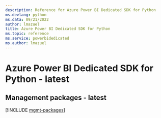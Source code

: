 ```yaml
---
description: Reference for Azure Power BI Dedicated SDK for Python
ms.devlang: python
ms.data: 09/21/2022
author: lmazuel
title: Azure Power BI Dedicated SDK for Python
ms.topic: reference
ms.service: powerbidedicated
ms.author: lmazuel
---
```

# Azure Power BI Dedicated SDK for Python - latest

## Management packages - latest
[!INCLUDE [mgmt-packages](power-bi-dedicated-mgmt-index.md)]